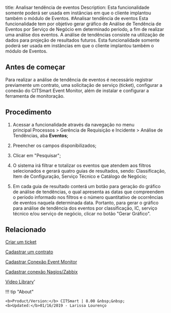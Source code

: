 title:  Analisar tendência de eventos 
Description: Esta funcionalidade somente poderá ser usada em instâncias em que o cliente implantou também o módulo de Eventos.
#Analisar tendência de eventos
Esta funcionalidade tem por objetivo gerar gráfico de Análise de Tendência de Eventos por Serviço de Negócio em determinado período, a fim de realizar uma análise dos eventos. A análise de tendências consiste na utilização de dados para projeção de resultados futuros.
Esta funcionalidade somente poderá ser usada em instâncias em que o cliente implantou também o módulo de Eventos.

Antes de começar
----------------

Para realizar a análise de tendência de eventos é necessário registrar
previamente um contrato, uma solicitação de serviço (ticket), configurar a
conexão do CITSmart Event Monitor, além de instalar e configurar a ferramenta de
monitoração.

Procedimento
------------

1.  Acessar a funcionalidade através da navegação no menu
    principal Processos \> Gerência de Requisição e Incidente \> Análise de
    Tendências, aba **Eventos**;

2.  Preencher os campos disponibilizados;

3.  Clicar em "Pesquisar";

4.  O sistema irá filtrar e totalizar os eventos que atendem aos filtros
    selecionados e gerará quatro guias de resultados, sendo: Classificação, Item
    de Configuração, Serviço Técnico e Catálogo de Negócio;

5.  Em cada guia de resultado conterá um botão para geração do gráfico de
    análise de tendências, o qual apresenta as datas que compreendem o período
    informado nos filtros e o número quantitativo de ocorrências de eventos
    naquela determinada data. Portanto, para gerar o gráfico para análise de
    tendência dos eventos por classificação, IC, serviço técnico e/ou serviço de
    negócio, clicar no botão "Gerar Gráfico".

Relacionado
-----------

[Criar um ticket](/pt-br/citsmart-platform-8/processes/tickets/use/create-ticket.html)

[Cadastrar um contrato](/pt-br/citsmart-platform-8/additional-features/contract-management/use/register-contract.html)

[Cadastrar Conexão Event Monitor](/pt-br/citsmart-platform-8/processes/event/configuration/register-event-monitor-connection.html)

[Cadastrar conexão Nagios/Zabbix](/pt-br/citsmart-platform-8/processes/event/configuration/register-nagios-zabbix-connection.html)

<i class='fa fa-youtube-play  fa-2x' style='color:#97ce17;vertical-align: middle;'> </i> [Video Library](https://www.youtube.com/playlist?list=PLB5qK2uzf2ROn4Xs6UdH84Ujzta2iJ6Ei)'

!!! tip "About"

    <b>Product/Version:</b> CITSmart | 8.00 &nbsp;&nbsp;
    <b>Updated:</b>01/16/2019 - Larissa Lourenço
